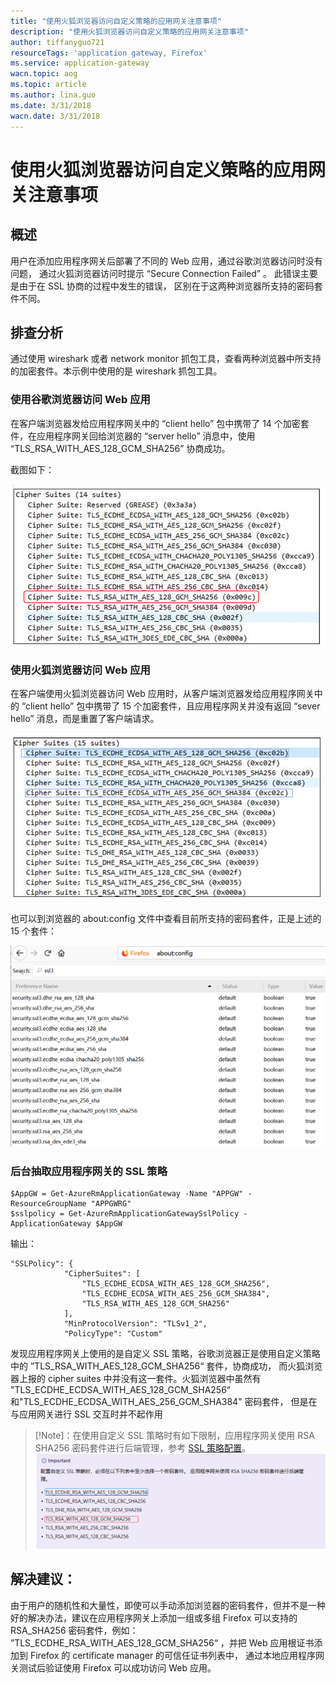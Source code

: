 ```yaml
---
title: "使用火狐浏览器访问自定义策略的应用网关注意事项"
description: "使用火狐浏览器访问自定义策略的应用网关注意事项"
author: tiffanyguo721
resourceTags: 'application gateway, Firefox'
ms.service: application-gateway
wacn.topic: aog
ms.topic: article
ms.author: lina.guo
ms.date: 3/31/2018
wacn.date: 3/31/2018
---
```


# 使用火狐浏览器访问自定义策略的应用网关注意事项

## 概述

用户在添加应用程序网关后部署了不同的 Web 应用，通过谷歌浏览器访问时没有问题， 通过火狐浏览器访问时提示 “Secure Connection Failed” 。 此错误主要是由于在 SSL 协商的过程中发生的错误， 区别在于这两种浏览器所支持的密码套件不同。

## 排查分析

通过使用 wireshark 或者 network monitor 抓包工具，查看两种浏览器中所支持的加密套件。本示例中使用的是 wireshark 抓包工具。

### 使用谷歌浏览器访问 Web 应用

在客户端浏览器发给应用程序网关中的 “client hello” 包中携带了 14 个加密套件，在应用程序网关回给浏览器的 “server hello” 消息中，使用 “TLS_RSA_WITH_AES_128_GCM_SHA256” 协商成功。

截图如下：

![](./media/aog-application-gateway-using-firefox-access-application-gateway/google-package.png)


### 使用火狐浏览器访问 Web 应用

在客户端使用火狐浏览器访问 Web 应用时，从客户端浏览器发给应用程序网关中的 “client hello” 包中携带了 15 个加密套件，且应用程序网关并没有返回 “sever hello” 消息，而是重置了客户端请求。

![](./media/aog-application-gateway-using-firefox-access-application-gateway/firefox-package1.png)

也可以到浏览器的 about:config 文件中查看目前所支持的密码套件，正是上述的 15 个套件：

![](./media/aog-application-gateway-using-firefox-access-application-gateway/firefox-package2.png)

### 后台抽取应用程序网关的 SSL 策略

```
$AppGW = Get-AzureRmApplicationGateway -Name "APPGW" -ResourceGroupName "APPGWRG"
$sslpolicy = Get-AzureRmApplicationGatewaySslPolicy -ApplicationGateway $AppGW
```

输出：

```
"SSLPolicy": {
            "CipherSuites": [
                "TLS_ECDHE_ECDSA_WITH_AES_128_GCM_SHA256",
                "TLS_ECDHE_ECDSA_WITH_AES_256_GCM_SHA384",
                "TLS_RSA_WITH_AES_128_GCM_SHA256"
            ],
            "MinProtocolVersion": "TLSv1_2",
            "PolicyType": "Custom"
```

发现应用程序网关上使用的是自定义 SSL 策略，谷歌浏览器正是使用自定义策略中的 ”TLS_RSA_WITH_AES_128_GCM_SHA256“ 套件，协商成功， 而火狐浏览器上报的 cipher suites 中并没有这一套件。火狐浏览器中虽然有 "TLS_ECDHE_ECDSA_WITH_AES_128_GCM_SHA256“ 和"TLS_ECDHE_ECDSA_WITH_AES_256_GCM_SHA384" 密码套件， 但是在与应用网关进行 SSL 交互时并不起作用

> [!Note]：在使用自定义 SSL 策略时有如下限制，应用程序网关使用 RSA SHA256 密码套件进行后端管理，参考 [SSL 策略配置](https://docs.azure.cn/zh-cn/application-gateway/application-gateway-configure-ssl-policy-powershell#configure-a-custom-ssl-policy)。
> ![](./media/aog-application-gateway-using-firefox-access-application-gateway/cipher-suite.png)

## 解决建议：

由于用户的随机性和大量性，即使可以手动添加浏览器的密码套件，但并不是一种好的解决办法，建议在应用程序网关上添加一组或多组 Firefox 可以支持的 RSA_SHA256 密码套件，例如： ”TLS_ECDHE_RSA_WITH_AES_128_GCM_SHA256“ ，并把 Web 应用根证书添加到 Firefox 的 certificate manager 的可信任证书列表中， 通过本地应用程序网关测试后验证使用 Firefox 可以成功访问 Web 应用。